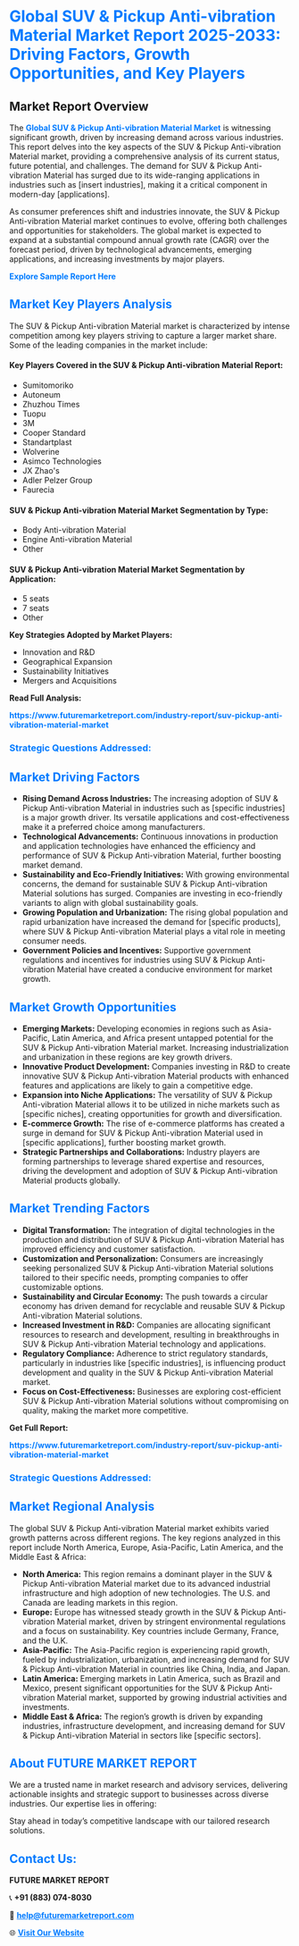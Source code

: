 <h1 style="color: #007BFF;">Global SUV & Pickup Anti-vibration Material Market Report 2025-2033: Driving Factors, Growth Opportunities, and Key Players</h1>

<section id="overview">
<h2>Market Report Overview</h2>
<p>The <a href="https://www.futuremarketreport.com/industry-report/suv-pickup-anti-vibration-material-market" style="color: #007BFF; text-decoration: none;"><strong>Global SUV & Pickup Anti-vibration Material Market</strong></a> is witnessing significant growth, driven by increasing demand across various industries. This report delves into the key aspects of the SUV & Pickup Anti-vibration Material market, providing a comprehensive analysis of its current status, future potential, and challenges. The demand for SUV & Pickup Anti-vibration Material has surged due to its wide-ranging applications in industries such as [insert industries], making it a critical component in modern-day [applications].</p>
<p>As consumer preferences shift and industries innovate, the SUV & Pickup Anti-vibration Material market continues to evolve, offering both challenges and opportunities for stakeholders. The global market is expected to expand at a substantial compound annual growth rate (CAGR) over the forecast period, driven by technological advancements, emerging applications, and increasing investments by major players.</p>
</section>

<section id="overview">
<p><a href="https://www.futuremarketreport.com/request-sample/reportId=36366" style="color: #007BFF; text-decoration: none;"><strong>Explore Sample Report Here</strong></a></p>
</section>

<section id="key-players">
<h2 style="color: #007BFF;">Market Key Players Analysis</h2>
<p>The SUV & Pickup Anti-vibration Material market is characterized by intense competition among key players striving to capture a larger market share. Some of the leading companies in the market include:</p>
<h4>Key Players Covered in the SUV & Pickup Anti-vibration Material Report:</h4>
<ul><li>Sumitomoriko</li><li>Autoneum</li><li>Zhuzhou Times</li><li>Tuopu</li><li>3M</li><li>Cooper Standard</li><li>Standartplast</li><li>Wolverine</li><li>Asimco Technologies</li><li>JX Zhao&#039;s</li><li>Adler Pelzer Group</li><li>Faurecia</li></ul>
<h4>SUV & Pickup Anti-vibration Material Market Segmentation by Type:</h4>
<ul><li>Body Anti-vibration Material</li><li>Engine Anti-vibration Material</li><li>Other</li></ul>

<h4>SUV & Pickup Anti-vibration Material Market Segmentation by Application:</h4>
<ul><li>5 seats</li><li>7 seats</li><li>Other</li></ul>
<p><strong>Key Strategies Adopted by Market Players:</strong></p>
<ul>
<li>Innovation and R&D</li>
<li>Geographical Expansion</li>
<li>Sustainability Initiatives</li>
<li>Mergers and Acquisitions</li>
</ul>
</section>

<section>
<p><strong>Read Full Analysis: </strong></p><a href="https://www.futuremarketreport.com/industry-report/suv-pickup-anti-vibration-material-market" style="color: #007BFF; text-decoration: none;"><strong>https://www.futuremarketreport.com/industry-report/suv-pickup-anti-vibration-material-market</strong></a>
<h3 style="color: #007BFF;">Strategic Questions Addressed:</h3>
</section>

<section id="driving-factors">
<h2 style="color: #007BFF;">Market Driving Factors</h2>
<ul>
<li><strong>Rising Demand Across Industries:</strong> The increasing adoption of SUV & Pickup Anti-vibration Material in industries such as [specific industries] is a major growth driver. Its versatile applications and cost-effectiveness make it a preferred choice among manufacturers.</li>
<li><strong>Technological Advancements:</strong> Continuous innovations in production and application technologies have enhanced the efficiency and performance of SUV & Pickup Anti-vibration Material, further boosting market demand.</li>
<li><strong>Sustainability and Eco-Friendly Initiatives:</strong> With growing environmental concerns, the demand for sustainable SUV & Pickup Anti-vibration Material solutions has surged. Companies are investing in eco-friendly variants to align with global sustainability goals.</li>
<li><strong>Growing Population and Urbanization:</strong> The rising global population and rapid urbanization have increased the demand for [specific products], where SUV & Pickup Anti-vibration Material plays a vital role in meeting consumer needs.</li>
<li><strong>Government Policies and Incentives:</strong> Supportive government regulations and incentives for industries using SUV & Pickup Anti-vibration Material have created a conducive environment for market growth.</li>
</ul>
</section>

<section id="growth-opportunities">
<h2 style="color: #007BFF;">Market Growth Opportunities</h2>
<ul>
<li><strong>Emerging Markets:</strong> Developing economies in regions such as Asia-Pacific, Latin America, and Africa present untapped potential for the SUV & Pickup Anti-vibration Material market. Increasing industrialization and urbanization in these regions are key growth drivers.</li>
<li><strong>Innovative Product Development:</strong> Companies investing in R&D to create innovative SUV & Pickup Anti-vibration Material products with enhanced features and applications are likely to gain a competitive edge.</li>
<li><strong>Expansion into Niche Applications:</strong> The versatility of SUV & Pickup Anti-vibration Material allows it to be utilized in niche markets such as [specific niches], creating opportunities for growth and diversification.</li>
<li><strong>E-commerce Growth:</strong> The rise of e-commerce platforms has created a surge in demand for SUV & Pickup Anti-vibration Material used in [specific applications], further boosting market growth.</li>
<li><strong>Strategic Partnerships and Collaborations:</strong> Industry players are forming partnerships to leverage shared expertise and resources, driving the development and adoption of SUV & Pickup Anti-vibration Material products globally.</li>
</ul>
</section>

<section id="trending-factors">
<h2 style="color: #007BFF;">Market Trending Factors</h2>
<ul>
<li><strong>Digital Transformation:</strong> The integration of digital technologies in the production and distribution of SUV & Pickup Anti-vibration Material has improved efficiency and customer satisfaction.</li>
<li><strong>Customization and Personalization:</strong> Consumers are increasingly seeking personalized SUV & Pickup Anti-vibration Material solutions tailored to their specific needs, prompting companies to offer customizable options.</li>
<li><strong>Sustainability and Circular Economy:</strong> The push towards a circular economy has driven demand for recyclable and reusable SUV & Pickup Anti-vibration Material solutions.</li>
<li><strong>Increased Investment in R&D:</strong> Companies are allocating significant resources to research and development, resulting in breakthroughs in SUV & Pickup Anti-vibration Material technology and applications.</li>
<li><strong>Regulatory Compliance:</strong> Adherence to strict regulatory standards, particularly in industries like [specific industries], is influencing product development and quality in the SUV & Pickup Anti-vibration Material market.</li>
<li><strong>Focus on Cost-Effectiveness:</strong> Businesses are exploring cost-efficient SUV & Pickup Anti-vibration Material solutions without compromising on quality, making the market more competitive.</li>
</ul>
</section>

<section>
<p><strong>Get Full Report: </strong></p><a href="https://www.futuremarketreport.com/industry-report/suv-pickup-anti-vibration-material-market" style="color: #007BFF; text-decoration: none;"><strong>https://www.futuremarketreport.com/industry-report/suv-pickup-anti-vibration-material-market</strong></a>
<h3 style="color: #007BFF;">Strategic Questions Addressed:</h3>
</section>


<section id="regional-analysis">
<h2 style="color: #007BFF;">Market Regional Analysis</h2>
<p>The global SUV & Pickup Anti-vibration Material market exhibits varied growth patterns across different regions. The key regions analyzed in this report include North America, Europe, Asia-Pacific, Latin America, and the Middle East & Africa:</p>
<ul>
<li><strong>North America:</strong> This region remains a dominant player in the SUV & Pickup Anti-vibration Material market due to its advanced industrial infrastructure and high adoption of new technologies. The U.S. and Canada are leading markets in this region.</li>
<li><strong>Europe:</strong> Europe has witnessed steady growth in the SUV & Pickup Anti-vibration Material market, driven by stringent environmental regulations and a focus on sustainability. Key countries include Germany, France, and the U.K.</li>
<li><strong>Asia-Pacific:</strong> The Asia-Pacific region is experiencing rapid growth, fueled by industrialization, urbanization, and increasing demand for SUV & Pickup Anti-vibration Material in countries like China, India, and Japan.</li>
<li><strong>Latin America:</strong> Emerging markets in Latin America, such as Brazil and Mexico, present significant opportunities for the SUV & Pickup Anti-vibration Material market, supported by growing industrial activities and investments.</li>
<li><strong>Middle East & Africa:</strong> The region’s growth is driven by expanding industries, infrastructure development, and increasing demand for SUV & Pickup Anti-vibration Material in sectors like [specific sectors].</li>
</ul>
</section>

<footer>
<h2 style="color: #007BFF;">About FUTURE MARKET REPORT</h2>
<p>We are a trusted name in market research and advisory services, delivering actionable insights and strategic support to businesses across diverse industries. Our expertise lies in offering:</p>

<p>Stay ahead in today’s competitive landscape with our tailored research solutions.</p>

<h2 style="color: #007BFF;">Contact Us:</h2>
<p><strong>FUTURE MARKET REPORT</strong></p>
<p>📞 <strong>+91 (883) 074-8030</strong></p>
<p>📧 <strong><a href="mailto:help@futuremarketreport.com" style="color: #007BFF;">help@futuremarketreport.com</a></strong></p>
<p>🌐 <strong><a href="https://www.futuremarketreport.com/" style="color: #007BFF;">Visit Our Website</a></strong></p>
</footer>